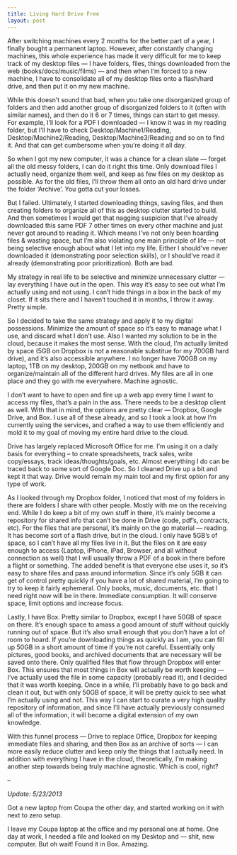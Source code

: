 ```yaml
---
title: Living Hard Drive Free
layout: post
---
```


After switching machines every 2 months for the better part of a year, I finally bought a permanent laptop. However, after constantly changing machines, this whole experience has made it very difficult for me to keep track of my desktop files — I have folders, files, things downloaded from the web (books/docs/music/films) — and then when I’m forced to a new machine, I have to consolidate all of my desktop files onto a flash/hard drive, and then put it on my new machine.

While this doesn’t sound that bad, when you take one disorganized group of folders and then add another group of disorganized folders to it (often with similar names), and then do it 6 or 7 times, things can start to get messy. For example, I’ll look for a PDF I downloaded — I know it was in my reading folder, but I’ll have to check Desktop/Machine1/Reading, Desktop/Machine2/Reading, Desktop/Machine3/Reading and so on to find it. And that can get cumbersome when you’re doing it all day.

So when I got my new computer, it was a chance for a clean slate — forget all the old messy folders, I can do it right this time. Only download files I actually need, organize them well, and keep as few files on my desktop as possible. As for the old files, I’ll throw them all onto an old hard drive under the folder ‘Archive’. You gotta cut your losses.

But I failed. Ultimately, I started downloading things, saving files, and then creating folders to organize all of this as desktop clutter started to build. And then sometimes I would get that nagging suspicion that I’ve already downloaded this same PDF 7 other times on every other machine and just never got around to reading it. Which means I’ve not only been hoarding files & wasting space, but I’m also violating one main principle of life — not being selective enough about what I let into my life. Either I should’ve never downloaded it (demonstrating poor selection skills), or I should’ve read it already (demonstrating poor prioritization). Both are bad.

My strategy in real life to be selective and minimize unnecessary clutter — lay everything I have out in the open. This way it’s easy to see out what I’m actually using and not using. I can’t hide things in a box in the back of my closet. If it sits there and I haven’t touched it in months, I throw it away. Pretty simple.

So I decided to take the same strategy and apply it to my digital possessions. Minimize the amount of space so it’s easy to manage what I use, and discard what I don’t use. Also I wanted my solution to be in the cloud, because it makes the most sense. With the cloud, I’m actually limited by space (5GB on Dropbox is not a reasonable substitue for my 700GB hard drive), and it’s also accessible anywhere. I no longer have 700GB on my laptop, 1TB on my desktop, 200GB on my netbook and have to organize/maintain all of the different hard drives. My files are all in one place and they go with me everywhere. Machine agnostic.

I don’t want to have to open and fire up a web app every time I want to access my files, that’s a pain in the ass. There needs to be a desktop client as well. With that in mind, the options are pretty clear — Dropbox, Google Drive, and Box. I use all of these already, and so I took a look at how I’m currently using the services, and crafted a way to use them efficiently and mold it to my goal of moving my entire hard drive to the cloud.

Drive has largely replaced Microsoft Office for me. I’m using it on a daily basis for everything – to create spreadsheets, track sales, write copy/essays, track ideas/thoughts/goals, etc. Almost everything I do can be traced back to some sort of Google Doc. So I cleaned Drive up a bit and kept it that way. Drive would remain my main tool and my first option for any type of work.

As I looked through my Dropbox folder, I noticed that most of my folders in there are folders I share with other people. Mostly with me on the receiving end. While I do keep a bit of my own stuff in there, it’s mainly become a repository for shared info that can’t be done in Drive (code, pdf’s, contracts, etc). For the files that are personal, it’s mainly on the go material — reading. It has become sort of a flash drive, but in the cloud. I only have 5GB’s of space, so I can’t have all my files live in it. But the files on it are easy enough to access (Laptop, iPhone, iPad, Browser, and all without connection as well) that I will usually throw a PDF of a book in there before a flight or something. The added benefit is that everyone else uses it, so it’s easy to share files and pass around information. Since it’s only 5GB it can get of control pretty quickly if you have a lot of shared material, I’m going to try to keep it fairly ephemeral. Only books, music, documents, etc. that I need right now will be in there. Immediate consumption. It will conserve space, limit options and increase focus.

Lastly, I have Box. Pretty similar to Dropbox, except I have 50GB of space on there. It’s enough space to amass a good amount of stuff without quickly running out of space. But it’s also small enough that you don’t have a lot of room to hoard. If you’re downloading things as quickly as I am, you can fill up 50GB in a short amount of time if you’re not careful. Essentially only pictures, good books, and archived documents that are necessary will be saved onto there. Only qualified files that flow through Dropbox will enter Box. This ensures that most things in Box will actually be worth keeping — I’ve actually used the file in some capacity (probably read it), and I decided that it was worth keeping. Once in a while, I’ll probably have to go back and clean it out, but with only 50GB of space, it will be pretty quick to see what I’m actually using and not. This way I can start to curate a very high quality repository of information, and since I’ll have actually previously consumed all of the information, it will become a digital extension of my own knowledge.

With this funnel process — Drive to replace Office, Dropbox for keeping immediate files and sharing, and then Box as an archive of sorts — I can more easily reduce clutter and keep only the things that I actually need. In addition with everything I have in the cloud, theoretically, I’m making another step towards being truly machine agnostic. Which is cool, right?

–

*Update: 5/23/2013*

Got a new laptop from Coupa the other day, and started working on it with next to zero setup.

I leave my Coupa laptop at the office and my personal one at home. One day at work, I needed a file and looked on my Desktop and — shit, new computer. But oh wait! Found it in Box. Amazing.